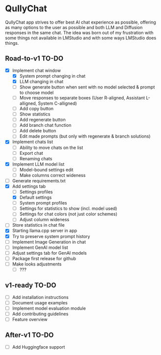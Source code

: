 # QullyChat

QullyChat app strives to offer best AI chat experience as possible, offering as many options to the user as possible and both LLM and Diffusion responses in the same chat.
The idea was born out of my frustration with some things not available in LMStudio and with some ways LMStudio does things.

## Road-to-v1 TO-DO

- [x] Implement chat window
    - [x] System prompt changing in chat
    - [x] LLM changing in chat
    - [ ] Show generate button when sent with no model selected & prompt to choose model
    - [ ] Move responses to separate boxes (User R-aligned, Assistant L-alligned, System C-alligned)
    - [ ] Add copy button
    - [ ] Show statistics
    - [ ] Add regenerate button
    - [ ] Add branch chat function
    - [ ] Add delete button
    - [ ] Edit made prompts (but only with regenerate & branch solutions)
- [x] Implement chats list
    - [ ] Ability to move chats on the list
    - [ ] Export chat
    - [ ] Renaming chats
- [x] Implement LLM model list
    - [ ] Model-bound settings edit
    - [ ] Make columns correct wideness
- [ ] Generate requirements.txt
- [x] Add settings tab
    - [ ] Settings profiles
    - [x] Default settings
    - [ ] System prompt profiles
    - [ ] Settings for statistics to show (incl. model used)
    - [ ] Settings for chat colors (not just color schemes)
    - [ ] Adjust column wideness
- [ ] Store statistics in chat file
- [x] Starting llama.cpp server in app
- [x] Try to preserve system prompt history
- [ ] Implement Image Generation in chat
- [ ] Implement GenAI model list
- [ ] Adjust settings tab for GenAI models
- [ ] Package first release for github
- [ ] Make looks adjustments
    - [ ] ???

## v1-ready TO-DO

- [ ] Add installation instructions
- [ ] Document usage examples
- [ ] Implement model evaluation module
- [ ] Add contributing guidelines
- [ ] Feature overview

## After-v1 TO-DO

- [ ] Add Huggingface support